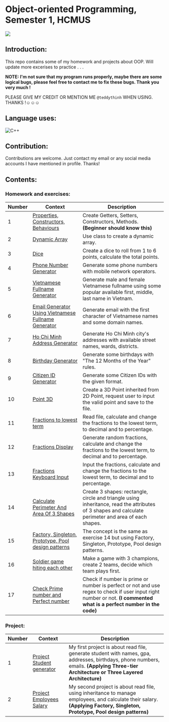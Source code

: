 # Object-oriented Programming, Semester 1, HCMUS
![](https://img.shields.io/github/stars/teddythinh/Object-oriented-Programming?style=social)

## Introduction:

This repo contains some of my homework and projects about OOP. Will update more excerises to practice . . . 

**NOTE: I'm not sure that my program runs properly, maybe there are some logical bugs, please feel free to contact me to fix these bugs. Thank you very much !**

PLEASE GIVE MY CREDIT OR MENTION ME `@teddythinh` WHEN USING. THANKS !☺️☺️☺️

## Language uses:
![C++](https://img.shields.io/badge/c++-%2300599C.svg?style=for-the-badge&logo=c%2B%2B&logoColor=white)

## Contribution:

Contributions are welcome. Just contact my email or any social media accounts I have mentioned in profile. Thanks!

## Contents:

### Homework and exercises:

| Number | Context | Description |
| ------ | ------- | ----------- |
| 1      | [Properties, Constructors, Behaviours](https://github.com/teddythinh/Object-oriented-Programming/blob/main/StarterOOP/Property_Constructor_Behaviour.cpp) | Create Getters, Setters, Constructors, Methods. **(Beginner should know this)**
| 2     | [Dynamic Array](https://github.com/teddythinh/Object-oriented-Programming/blob/main/StarterOOP/DynamicArray.cpp) | Use class to create a dynamic array.
| 3      | [Dice](https://github.com/teddythinh/Object-oriented-Programming/blob/main/SomeOOPExercise/Dice.cpp) | Create a dice to roll from 1 to 6 points, calculate the total points.
| 4      | [Phone Number Generator](https://github.com/teddythinh/Object-oriented-Programming/blob/main/SomeOOPExercise/PhoneNumberGenerator.cpp) | Generate some phone numbers with mobile network operators.
| 5      | [Vietnamese Fullname Generator](https://github.com/teddythinh/Object-oriented-Programming/blob/main/SomeOOPExercise/VietnameseFullNameMockGenerator.cpp) | Generate male and female Vietnamese fullname using some popular available first, middle, last name in Vietnam.
| 6      | [Email Generator Using Vietnamese Fullname Generator](https://github.com/teddythinh/Object-oriented-Programming/blob/main/SomeOOPExercise/EmailMockGeneratorUsingVietnameseNames.cpp) | Generate email with the first character of Vietnamese names and some domain names.
| 7      | [Ho Chi Minh Address Generator](https://github.com/teddythinh/Object-oriented-Programming/blob/main/SomeOOPExercise/HCMAddressMockGenerator.cpp) | Generate Ho Chi Minh city's addresses with available street names, wards, districts.
| 8      | [Birthday Generator](https://github.com/teddythinh/Object-oriented-Programming/blob/main/SomeOOPExercise/BirthdayMockGenerator.cpp) | Generate some birthdays with "The 12 Months of the Year" rules. 
| 9      | [Citizen ID Generator](https://github.com/teddythinh/Object-oriented-Programming/blob/main/SomeOOPExercise/CitizenIdMockGenerator.cpp) | Generate some Citizen IDs with the given format.
| 10      | [Point 3D](https://github.com/teddythinh/Object-oriented-Programming/tree/main/Point%203D) | Create a 3D Point inherited from 2D Point, request user to input the valid point and save to the file.
| 11      | [Fractions to lowest term](https://github.com/teddythinh/Object-oriented-Programming/tree/main/FractionHandling) | Read file, calculate and change the fractions to the lowest term, to decimal and to percentage.
| 12     | [Fractions Display](https://github.com/teddythinh/Object-oriented-Programming/blob/main/StarterOOP/FractionDisplay.cpp) | Generate random fractions, calculate and change the fractions to the lowest term, to decimal and to percentage.
| 13     | [Fractions Keyboard Input](https://github.com/teddythinh/Object-oriented-Programming/tree/main/FractionKeyboardInput) | Input the fractions, calculate and change the fractions to the lowest term, to decimal and to percentage.
| 14     | [Calculate Perimeter And Area Of 3 Shapes](https://github.com/teddythinh/Object-oriented-Programming/tree/main/ReadFileAndCalculateAreaAndPerimeter) | Create 3 shapes: rectangle, circle and triangle using inheritance, read the attributes of 3 shapes and calculate perimeter and area of each shapes.
| 15     | [Factory, Singleton, Prototype, Pool design patterns](https://github.com/teddythinh/Object-oriented-Programming/tree/main/FactoryDesignPatternImprovement) | The concept is the same as exercise 14 but using Factory, Singleton, Prototype, Pool design patterns. 
| 16     | [Soldier game hiting each other](https://github.com/teddythinh/Object-oriented-Programming/tree/main/SoldierGame) | Make a game with 3 champions, create 2 teams, decide which team plays first. 
| 17     | [Check Prime number and Perfect number](https://github.com/teddythinh/Object-oriented-Programming/blob/main/SomeOOPExercise/CheckPrimeAndCheckPerfect.cpp.) | Check if number is prime or number is perfect or not and use regex to check if user input right number or not. **(I commented what is a perfect number in the code)**

### **Project:**
| Number | Context | Description |
| ------ | ------- | ----------- |
| 1     | [Project Student generator](https://github.com/teddythinh/Object-oriented-Programming/tree/main/Project%20Mock%20Data%20Generator) | My first project is about read file, generate student with names, gpa, addresses, birthdays, phone numbers, emails. **(Applying Three-tier Architecture or Three Layered Architecture)**
| 2     | [Project Employees Salary](https://github.com/teddythinh/Object-oriented-Programming/tree/main/ProjectEmployeeSalary) | My second project is about read file, using inheritance to manage employees, and calculate their salary. **(Applying Factory, Singleton, Prototype, Pool design patterns)**

